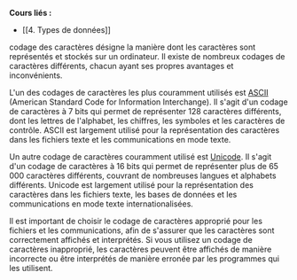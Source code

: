 **Cours liés :**
- [[4. Types de données]]

codage des caractères désigne la manière dont les caractères sont représentés et stockés sur un ordinateur. Il existe de nombreux codages de caractères différents, chacun ayant ses propres avantages et inconvénients.

L'un des codages de caractères les plus couramment utilisés est [ASCII](https://fr.wikipedia.org/wiki/American_Standard_Code_for_Information_Interchange) (American Standard Code for Information Interchange). Il s'agit d'un codage de caractères à 7 bits qui permet de représenter 128 caractères différents, dont les lettres de l'alphabet, les chiffres, les symboles et les caractères de contrôle. ASCII est largement utilisé pour la représentation des caractères dans les fichiers texte et les communications en mode texte.

Un autre codage de caractères couramment utilisé est [Unicode](https://fr.wikipedia.org/wiki/Unicode). Il s'agit d'un codage de caractères à 16 bits qui permet de représenter plus de 65 000 caractères différents, couvrant de nombreuses langues et alphabets différents. Unicode est largement utilisé pour la représentation des caractères dans les fichiers texte, les bases de données et les communications en mode texte internationalisées.

Il est important de choisir le codage de caractères approprié pour les fichiers et les communications, afin de s'assurer que les caractères sont correctement affichés et interprétés. Si vous utilisez un codage de caractères inapproprié, les caractères peuvent être affichés de manière incorrecte ou être interprétés de manière erronée par les programmes qui les utilisent.
